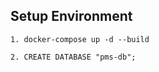 ## Setup Environment

```shell
1. docker-compose up -d --build
```

```shell
2. CREATE DATABASE "pms-db";
```